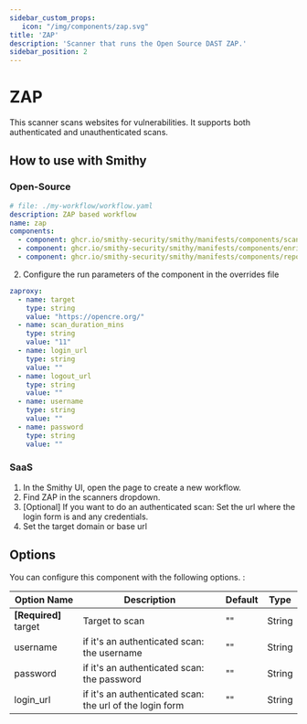 ```yaml
---
sidebar_custom_props:
   icon: "/img/components/zap.svg"
title: 'ZAP'
description: 'Scanner that runs the Open Source DAST ZAP.'
sidebar_position: 2
---
```


# ZAP

This scanner scans websites for vulnerabilities.
It supports both authenticated and unauthenticated scans.

## How to use with Smithy

### Open-Source

```yaml
# file: ./my-workflow/workflow.yaml
description: ZAP based workflow
name: zap
components:
  - component: ghcr.io/smithy-security/smithy/manifests/components/scanners/zaproxy:v1.11.3
  - component: ghcr.io/smithy-security/smithy/manifests/components/enrichers/custom-annotation:v0.1.2
  - component: ghcr.io/smithy-security/smithy/manifests/components/reporters/json-logger:v1.0.2
```

2. Configure the run parameters of the component in the overrides file

```yaml
zaproxy:
  - name: target
    type: string
    value: "https://opencre.org/"
  - name: scan_duration_mins
    type: string
    value: "11"
  - name: login_url
    type: string
    value: ""
  - name: logout_url
    type: string
    value: ""
  - name: username
    type: string
    value: ""
  - name: password
    type: string
    value: ""
```

### SaaS

1. In the Smithy UI, open the page to create a new workflow.
2. Find ZAP in the scanners dropdown.
3. \[Optional] If you want to do an authenticated scan: Set the url where the
   login form is and any credentials.
4. Set the target domain or base url

## Options

You can configure this component with the following options. :

| Option Name            | Description                                              | Default | Type   |
|------------------------|----------------------------------------------------------|---------|--------|
| **\[Required]** target | Target to scan                                           | ""      | String |
| username               | if it's an authenticated scan: the username              | ""      | String |
| password               | if it's an authenticated scan: the password              | ""      | String |
| login\_url             | if it's an authenticated scan: the url of the login form | ""      | String |
